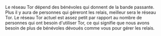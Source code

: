 Le réseau Tor dépend des bénévoles qui donnent de la bande passante. Plus il y aura de personnes qui géreront les relais, meilleur sera le réseau Tor. Le réseau Tor actuel est assez petit par rapport au nombre de personnes qui ont besoin d'utiliser Tor, ce qui signifie que nous avons besoin de plus de bénévoles dévoués comme vous pour gérer les relais.